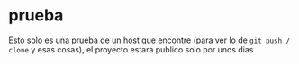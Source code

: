 # prueba
Esto solo es una prueba de un host que encontre (para ver lo de `git push / clone` y esas cosas), el proyecto estara publico solo por unos dias
